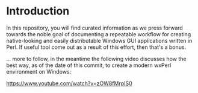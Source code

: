 # Introduction

In this repository, you will find curated information as we press forward towards the
noble goal of documenting a repeatable workflow for creating native-looking and easily
distributable Windows GUI applications written in Perl. If useful tool come out as a
result of this effort, then that's a bonus.

... more to follow, in the meantime the following video discusses how the best way, as
of the date of this commit, to create a modern wxPerl environment on Windows:

https://www.youtube.com/watch?v=zOW8fMrpIS0
